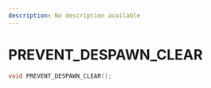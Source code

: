 ```yaml
---
description: No description available 
---
```


# PREVENT_DESPAWN_CLEAR

```cpp
void PREVENT_DESPAWN_CLEAR();
```